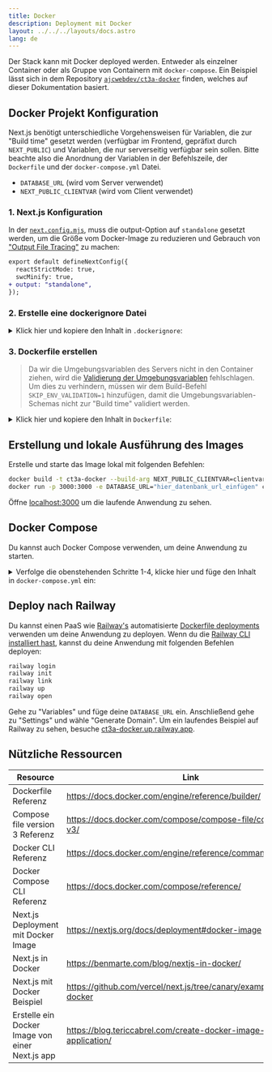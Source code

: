 ```yaml
---
title: Docker
description: Deployment mit Docker
layout: ../../../layouts/docs.astro
lang: de
---
```


Der Stack kann mit Docker deployed werden. Entweder als einzelner Container oder als Gruppe von Containern mit `docker-compose`. Ein Beispiel lässt sich in dem Repository [`ajcwebdev/ct3a-docker`](https://github.com/ajcwebdev/ct3a-docker) finden, welches auf dieser Dokumentation basiert.

## Docker Projekt Konfiguration

Next.js benötigt unterschiedliche Vorgehensweisen für Variablen, die zur "Build time" gesetzt werden (verfügbar im Frontend, gepräfixt durch `NEXT_PUBLIC`) und Variablen, die nur serverseitig verfügbar sein sollen. Bitte beachte also die Anordnung der Variablen in der Befehlszeile, der `Dockerfile` und der `docker-compose.yml` Datei.

- `DATABASE_URL` (wird vom Server verwendet)
- `NEXT_PUBLIC_CLIENTVAR` (wird vom Client verwendet)

### 1. Next.js Konfiguration

In der [`next.config.mjs`](https://github.com/t3-oss/create-t3-app/blob/main/cli/template/base/next.config.mjs), muss die output-Option auf `standalone` gesetzt werden, um die Größe vom Docker-Image zu reduzieren und Gebrauch von ["Output File Tracing"](https://nextjs.org/docs/advanced-features/output-file-tracing) zu machen:

```diff
export default defineNextConfig({
  reactStrictMode: true,
  swcMinify: true,
+ output: "standalone",
});
```

### 2. Erstelle eine dockerignore Datei

<details>
    <summary>
    Klick hier und kopiere den Inhalt in <code>.dockerignore</code>:
    </summary>
<div class="content">

```
.env
Dockerfile
.dockerignore
node_modules
npm-debug.log
README.md
.next
.git
```

</div>

</details>

### 3. Dockerfile erstellen

> Da wir die Umgebungsvariablen des Servers nicht in den Container ziehen, wird die [Validierung der Umgebungsvariablen](/de/usage/env-variables) fehlschlagen. Um dies zu verhindern, müssen wir dem Build-Befehl `SKIP_ENV_VALIDATION=1` hinzufügen, damit die Umgebungsvariablen-Schemas nicht zur "Build time" validiert werden.

<details>
    <summary>
    Klick hier und kopiere den Inhalt in <code>Dockerfile</code>:
    </summary>
<div class="content">

```docker
##### Abhängigkeiten

FROM --platform=linux/amd64 node:16-alpine AS deps
RUN apk add --no-cache libc6-compat openssl
WORKDIR /app

# Installiere Prisma Client - Entferne diese Zeile wenn du Prisma nicht verwendest

COPY prisma ./

# Installiere die Abhängigkeiten basierend auf dem bevorzugten Paketmanager

COPY package.json yarn.lock* package-lock.json* pnpm-lock.yaml\* ./

RUN \
 if [ -f yarn.lock ]; then yarn --frozen-lockfile; \
 elif [ -f package-lock.json ]; then npm ci; \
 elif [ -f pnpm-lock.yaml ]; then yarn global add pnpm && pnpm i; \
 else echo "Lockfile not found." && exit 1; \
 fi

##### BUILDER

FROM --platform=linux/amd64 node:16-alpine AS builder
ARG DATABASE_URL
ARG NEXT_PUBLIC_CLIENTVAR
WORKDIR /app
COPY --from=deps /app/node_modules ./node_modules
COPY . .

# ENV NEXT_TELEMETRY_DISABLED 1

RUN \
 if [ -f yarn.lock ]; then SKIP_ENV_VALIDATION=1 yarn build; \
 elif [ -f package-lock.json ]; then SKIP_ENV_VALIDATION=1 npm run build; \
 elif [ -f pnpm-lock.yaml ]; then yarn global add pnpm && SKIP_ENV_VALIDATION=1 pnpm run build; \
 else echo "Lockfile not found." && exit 1; \
 fi

##### RUNNER

FROM --platform=linux/amd64 node:16-alpine AS runner
WORKDIR /app

ENV NODE_ENV production

# ENV NEXT_TELEMETRY_DISABLED 1

RUN addgroup --system --gid 1001 nodejs
RUN adduser --system --uid 1001 nextjs

COPY --from=builder /app/next.config.mjs ./
COPY --from=builder /app/public ./public
COPY --from=builder /app/package.json ./package.json

COPY --from=builder --chown=nextjs:nodejs /app/.next/standalone ./
COPY --from=builder --chown=nextjs:nodejs /app/.next/static ./.next/static

USER nextjs
EXPOSE 3000
ENV PORT 3000

CMD ["node", "server.js"]

```

> **_Notizen_**
>
> - _Emulation von `--platform=linux/amd64` ist gegebenfalls nicht mehr notwendig mit Node 18._
> - _Siehe [`node:alpine`](https://github.com/nodejs/docker-node/tree/b4117f9333da4138b03a546ec926ef50a31506c3#nodealpine) um zu verstehen warum `libc6-compat` eventuell benötigt wird._
> - _Next.js erfasst [anonyme Daten zur Nutzung](https://nextjs.org/telemetry). In der obenstehenden `Dockerfile` befinden sich bereits zwei auskommentierte Zeilen mit dem Befehl `ENV NEXT_TELEMETRY_DISABLED 1`. Entferne die Kommentare der ersten Zeile um die Datenerfassung während des Builds zu deaktivieren. Die zweite Zeile deaktiviert die Datenerfassung zur Laufzeit._

</div>
</details>

## Erstellung und lokale Ausführung des Images

Erstelle und starte das Image lokal mit folgenden Befehlen:

```bash
docker build -t ct3a-docker --build-arg NEXT_PUBLIC_CLIENTVAR=clientvar .
docker run -p 3000:3000 -e DATABASE_URL="hier_datenbank_url_einfügen" ct3a-docker
```

Öffne [localhost:3000](http://localhost:3000/) um die laufende Anwendung zu sehen.

## Docker Compose

Du kannst auch Docker Compose verwenden, um deine Anwendung zu starten.

<details>
    <summary>
      Verfolge die obenstehenden Schritte 1-4, klicke hier und füge den Inhalt in <code>docker-compose.yml</code> ein:
    </summary>
<div class="content">

```yaml
version: "3.9"
services:
  app:
    platform: "linux/amd64"
    build:
      context: .
      dockerfile: Dockerfile
      args:
        NEXT_PUBLIC_CLIENTVAR: "clientvar"
    working_dir: /app
    ports:
      - "3000:3000"
    image: t3-app
    environment:
      - DATABASE_URL=hier_datenbank_url_einfügen
```

Führe den Befehl `docker compose up` aus:

```bash
docker compose up
```

Öffne [localhost:3000](http://localhost:3000/) um die laufende Anwendung zu sehen.

</div>
</details>

## Deploy nach Railway

Du kannst einen PaaS wie [Railway's](https://railway.app) automatisierte [Dockerfile deployments](https://docs.railway.app/deploy/dockerfiles) verwenden um deine Anwendung zu deployen. Wenn du die [Railway CLI installiert hast](https://docs.railway.app/develop/cli#install), kannst du deine Anwendung mit folgenden Befehlen deployen:

```bash
railway login
railway init
railway link
railway up
railway open
```

Gehe zu "Variables" und füge deine `DATABASE_URL` ein. Anschließend gehe zu "Settings" und wähle "Generate Domain". Um ein laufendes Beispiel auf Railway zu sehen, besuche [ct3a-docker.up.railway.app](https://ct3a-docker.up.railway.app/).

## Nützliche Ressourcen

| Resource                                        | Link                                                                 |
| ----------------------------------------------- | -------------------------------------------------------------------- |
| Dockerfile Referenz                             | https://docs.docker.com/engine/reference/builder/                    |
| Compose file version 3 Referenz                 | https://docs.docker.com/compose/compose-file/compose-file-v3/        |
| Docker CLI Referenz                             | https://docs.docker.com/engine/reference/commandline/docker/         |
| Docker Compose CLI Referenz                     | https://docs.docker.com/compose/reference/                           |
| Next.js Deployment mit Docker Image             | https://nextjs.org/docs/deployment#docker-image                      |
| Next.js in Docker                               | https://benmarte.com/blog/nextjs-in-docker/                          |
| Next.js mit Docker Beispiel                     | https://github.com/vercel/next.js/tree/canary/examples/with-docker   |
| Erstelle ein Docker Image von einer Next.js app | https://blog.tericcabrel.com/create-docker-image-nextjs-application/ |
